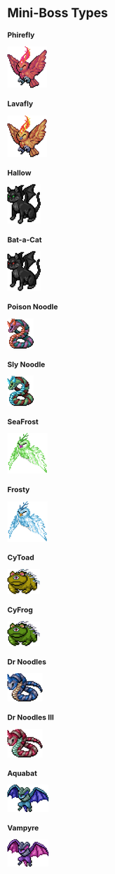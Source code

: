 # Mini-Boss Types

### Phirefly

![](<../../../.gitbook/assets/image (35).png>)

### Lavafly

![](<../../../.gitbook/assets/image (26).png>)

### Hallow

![](<../../../.gitbook/assets/image (11).png>)

### Bat-a-Cat

![](<../../../.gitbook/assets/image (42) (1).png>)

### Poison Noodle

![](<../../../.gitbook/assets/image (44).png>)

### Sly Noodle

![](<../../../.gitbook/assets/image (30) (1).png>)

### SeaFrost

![](../../../.gitbook/assets/image.png)

### Frosty

![](<../../../.gitbook/assets/image (5).png>)

### CyToad

![](<../../../.gitbook/assets/image (22).png>)

### CyFrog

![](<../../../.gitbook/assets/image (20) (1).png>)

### Dr Noodles

![](<../../../.gitbook/assets/image (1).png>)

### Dr Noodles III

![](<../../../.gitbook/assets/image (38).png>)

### Aquabat

![](<../../../.gitbook/assets/image (33).png>)

### Vampyre

![](<../../../.gitbook/assets/image (24) (1).png>)
